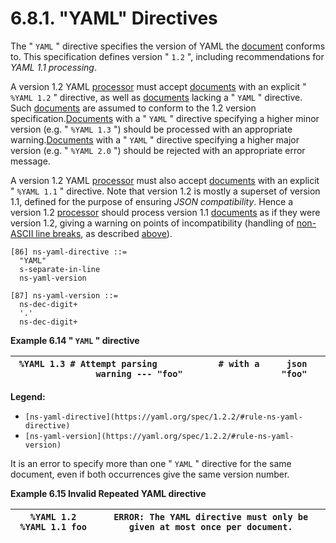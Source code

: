 # 6.8.1. "YAML" Directives

The " `YAML` " directive specifies the version of YAML the [document](https://yaml.org/spec/1.2.2/#documents) conforms to. This specification defines version " `1.2` ", including recommendations for *YAML 1.1 processing*.

A version 1.2 YAML [processor](https://yaml.org/spec/1.2.2/#processes-and-models) must accept [documents](https://yaml.org/spec/1.2.2/#documents) with an explicit " `%YAML 1.2` " directive, as well as [documents](https://yaml.org/spec/1.2.2/#documents) lacking a " `YAML` " directive. Such [documents](https://yaml.org/spec/1.2.2/#documents) are assumed to conform to the 1.2 version specification.[Documents](https://yaml.org/spec/1.2.2/#documents) with a " `YAML` " directive specifying a higher minor version (e.g. " `%YAML 1.3` ") should be processed with an appropriate warning.[Documents](https://yaml.org/spec/1.2.2/#documents) with a " `YAML` " directive specifying a higher major version (e.g. " `%YAML 2.0` ") should be rejected with an appropriate error message.

A version 1.2 YAML [processor](https://yaml.org/spec/1.2.2/#processes-and-models) must also accept [documents](https://yaml.org/spec/1.2.2/#documents) with an explicit " `%YAML 1.1` " directive. Note that version 1.2 is mostly a superset of version 1.1, defined for the purpose of ensuring *JSON compatibility*. Hence a version 1.2 [processor](https://yaml.org/spec/1.2.2/#processes-and-models) should process version 1.1 [documents](https://yaml.org/spec/1.2.2/#documents) as if they were version 1.2, giving a warning on points of incompatibility (handling of [non-ASCII line breaks](https://yaml.org/spec/1.2.2/#line-break-characters), as described [above](https://yaml.org/spec/1.2.2/#line-break-characters)).

```
[86] ns-yaml-directive ::=
  "YAML"
  s-separate-in-line
  ns-yaml-version
```
```
[87] ns-yaml-version ::=
  ns-dec-digit+
  '.'
  ns-dec-digit+
```

**Example 6.14 " `YAML` " directive**

| ``` %YAML 1.3 # Attempt parsing            # with a warning --- "foo" ``` | ```json "foo" ``` |
| --- | --- |

**Legend:**

- `[ns-yaml-directive](https://yaml.org/spec/1.2.2/#rule-ns-yaml-directive)`
- `[ns-yaml-version](https://yaml.org/spec/1.2.2/#rule-ns-yaml-version)`

It is an error to specify more than one " `YAML` " directive for the same document, even if both occurrences give the same version number.

**Example 6.15 Invalid Repeated YAML directive**

| ``` %YAML 1.2 %YAML 1.1 foo ``` | ``` ERROR: The YAML directive must only be given at most once per document. ``` |
| --- | --- |